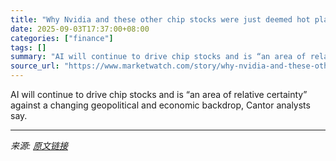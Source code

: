 ```yaml
---
title: "Why Nvidia and these other chip stocks were just deemed hot plays for the rest of the year"
date: 2025-09-03T17:37:00+08:00
categories: ["finance"]
tags: []
summary: "AI will continue to drive chip stocks and is “an area of relative certainty” against a changing geopolitical and economic backdrop, Cantor analysts say."
source_url: "https://www.marketwatch.com/story/why-nvidia-and-these-other-chip-stocks-were-just-deemed-hot-plays-for-the-rest-of-the-year-ded47ba7?mod=mw_rss_topstories"
---
```


AI will continue to drive chip stocks and is “an area of relative certainty” against a changing geopolitical and economic backdrop, Cantor analysts say.

---

*来源: [原文链接](https://www.marketwatch.com/story/why-nvidia-and-these-other-chip-stocks-were-just-deemed-hot-plays-for-the-rest-of-the-year-ded47ba7?mod=mw_rss_topstories)*
